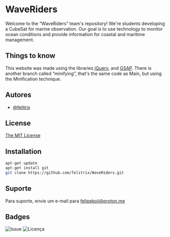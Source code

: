 # WaveRiders
Welcome to the “WaveRiders” team's repository! We're students developing a CubeSat for marine observation. Our goal is to use technology to monitor ocean conditions and provide information for coastal and maritime management.

## Things to know
This website was made using the libraries [jQuery](https://developers.google.com/speed/libraries?hl=pt-br#jquery), and [GSAP](https://greensock.com/gsap/). 
There is another branch called “minifying”, that's the same code as Main, but using the Minification technique.

## Autores

- [@felitrix](https://github.com/felitrix)

## License

[The MIT License](https://en.wikipedia.org/wiki/MIT_License)


## Installation
```bash
apt-get update
apt-get install git
git clone https://github.com/felitrix/WaveRiders.git
```
    
## Suporte

Para suporte, envie um e-mail para felipekoji@proton.me


## Badges
![Issue](https://img.shields.io/github/issues/felitrix/DB-Brands)
![Licença](https://img.shields.io/bower/l/mi)
